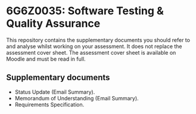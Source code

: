 # 6G6Z0035: Software Testing & Quality Assurance

This repository contains the supplementary documents you should refer to and analyse whilst working on your assessment. It does not replace the assessment cover sheet. The assessment cover sheet is available on Moodle and must be read in full.

## Supplementary documents

- Status Update (Email Summary).
- Memorandum of Understanding (Email Summary).
- Requirements Specification.
